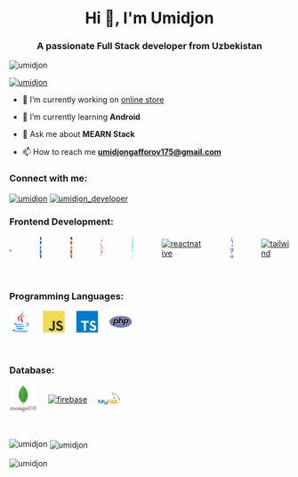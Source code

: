    <h1 align="center">Hi 👋, I'm Umidjon</h1>

<h3 align="center">A passionate Full Stack developer from Uzbekistan</h3>
<img  align="right" width="400" src="https://media4.giphy.com/media/qgQUggAC3Pfv687qPC/giphy.gif" alt="">

<p align="left"> <img src="https://komarev.com/ghpvc/?username=umidjon&label=Profile%20views&color=0e75b6&style=flat" alt="umidjon" /> </p>


<p align="left"> <a href="https://twitter.com/umidjon" target="blank"><img src="https://img.shields.io/twitter/follow/umidjon?logo=twitter&style=for-the-badge" alt="umidjon" /></a> </p>

- 🔭 I’m currently working on [online store](https://frontend-new-mauve.vercel.app/)

- 🌱 I’m currently learning **Android**

- 💬 Ask me about **MEARN Stack**

- 📫 How to reach me **umidjongafforov175@gmail.com**

<h3 align="left">Connect with me:</h3>
<p align="left">
<a href="https://twitter.com/umidjon" target="blank"><img align="center" src="https://raw.githubusercontent.com/rahuldkjain/github-profile-readme-generator/master/src/images/icons/Social/twitter.svg" alt="umidjon" height="30" width="40" /></a>
<a href="https://instagram.com/umidjon_developer" target="blank"><img align="center" src="https://raw.githubusercontent.com/rahuldkjain/github-profile-readme-generator/master/src/images/icons/Social/instagram.svg" alt="umidjon_developer" height="30" width="40" /></a>
</p>

<h3 align="left">Frontend Development:</h3>
<p align="left"> 
     <p style="display: flex; align-items: center; justify-content: space-evenly; gap: 50px;">
    <a href="https://getbootstrap.com" target="_blank" rel="noreferrer"> 
  <svg xmlns="http://www.w3.org/2000/svg" width="30" height="30" fill="currentColor" class="bi bi-bootstrap" viewBox="0 0 16 16">
  <path d="M5.062 12h3.475c1.804 0 2.888-.908 2.888-2.396 0-1.102-.761-1.916-1.904-2.034v-.1c.832-.14 1.482-.93 1.482-1.816 0-1.3-.955-2.11-2.542-2.11H5.062zm1.313-4.875V4.658h1.78c.973 0 1.542.457 1.542 1.237 0 .802-.604 1.23-1.764 1.23zm0 3.762V8.162h1.822c1.236 0 1.887.463 1.887 1.348 0 .896-.627 1.377-1.811 1.377z"/>
  <path d="M0 4a4 4 0 0 1 4-4h8a4 4 0 0 1 4 4v8a4 4 0 0 1-4 4H4a4 4 0 0 1-4-4zm4-3a3 3 0 0 0-3 3v8a3 3 0 0 0 3 3h8a3 3 0 0 0 3-3V4a3 3 0 0 0-3-3z"/>
</svg>
</a> 
    <a href="https://www.w3schools.com/css/" target="_blank" rel="noreferrer"> <img src="https://raw.githubusercontent.com/devicons/devicon/master/icons/css3/css3-original-wordmark.svg" alt="css3" width="40" height="40"/> </a> 
    <a href="https://www.w3.org/html/" target="_blank" rel="noreferrer"> <img src="https://raw.githubusercontent.com/devicons/devicon/master/icons/html5/html5-original-wordmark.svg" alt="html5" width="40" height="40"/> </a> 
    <a href="https://sass-lang.com" target="_blank" rel="noreferrer"> <img src="https://raw.githubusercontent.com/devicons/devicon/master/icons/sass/sass-original.svg" alt="sass" width="40" height="40"/> </a>
    <a href="https://reactjs.org/" target="_blank" rel="noreferrer"> <img src="https://raw.githubusercontent.com/devicons/devicon/master/icons/react/react-original-wordmark.svg" alt="react" width="40" height="40"/> </a>
    <a href="https://reactnative.dev/" target="_blank" rel="noreferrer"> <img src="https://reactnative.dev/img/header_logo.svg" alt="reactnative" width="40" height="40"/> </a> 
       <a href="https://redux.js.org" target="_blank" rel="noreferrer"> <img src="https://raw.githubusercontent.com/devicons/devicon/master/icons/redux/redux-original.svg" alt="redux" width="40" height="40"/> </a> 
       <a href="https://tailwindcss.com/" target="_blank" rel="noreferrer"> <img src="https://www.vectorlogo.zone/logos/tailwindcss/tailwindcss-icon.svg" alt="tailwind" width="40" height="40"/> </a>
    </p>
    <br/>
    <h3 align="left">Programming Languages:</h3>
    <p style="display: flex; align-items: center; gap: 20px;">
        <a href="https://www.java.com" target="_blank" rel="noreferrer"> <img src="https://raw.githubusercontent.com/devicons/devicon/master/icons/java/java-original.svg" alt="java" width="40" height="40"/> </a> 
        <a href="https://developer.mozilla.org/en-US/docs/Web/JavaScript" target="_blank" rel="noreferrer"> <img src="https://raw.githubusercontent.com/devicons/devicon/master/icons/javascript/javascript-original.svg" alt="javascript" width="40" height="40"/> </a>
        <a href="https://www.typescriptlang.org/" target="_blank" rel="noreferrer"> <img src="https://raw.githubusercontent.com/devicons/devicon/master/icons/typescript/typescript-original.svg" alt="typescript" width="40" height="40"/> </a>
        <a href="https://www.php.net" target="_blank" rel="noreferrer"> <img src="https://raw.githubusercontent.com/devicons/devicon/master/icons/php/php-original.svg" alt="php" width="40" height="40"/> </a> 
    </p>
    <br>
    <h3 align="left">Database:</h3>
    <p style="display: flex; align-items: center; gap: 20px;"> 
        <a href="https://www.mongodb.com/" target="_blank" rel="noreferrer"> <img src="https://raw.githubusercontent.com/devicons/devicon/master/icons/mongodb/mongodb-original-wordmark.svg" alt="mongodb" width="50" height="50"/> </a>
        <a href="https://firebase.google.com/" target="_blank" rel="noreferrer"> <img src="https://www.vectorlogo.zone/logos/firebase/firebase-icon.svg" alt="firebase" width="40" height="40"/> </a> 
         <a href="https://www.mysql.com/" target="_blank" rel="noreferrer"> <img src="https://raw.githubusercontent.com/devicons/devicon/master/icons/mysql/mysql-original-wordmark.svg" alt="mysql" width="40" height="40"/> </a> 
    </p>
    <br>
    
</p>

<p><img align="left" src="https://github-readme-stats.vercel.app/api/top-langs?username=umidjon&show_icons=true&locale=en&layout=compact" alt="umidjon" /></p>

<p>&nbsp;<img align="center" src="https://github-readme-stats.vercel.app/api?username=umidjon&show_icons=true&locale=en" alt="umidjon" /></p>

<p><img align="center" src="https://github-readme-streak-stats.herokuapp.com/?user=umidjon&" alt="umidjon" /></p>

